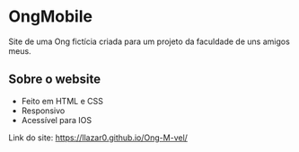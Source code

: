 # OngMobile
Site de uma Ong fictícia criada para um projeto da faculdade de uns amigos meus. 

## Sobre o website
- Feito em HTML e CSS
- Responsivo
- Acessível para IOS
  
Link do site: https://llazar0.github.io/Ong-M-vel/
